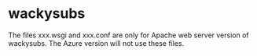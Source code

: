# wackysubs

The files xxx.wsgi and xxx.conf are only for Apache web server version of wackysubs. The Azure version will not use these files.
